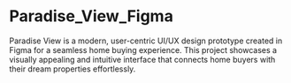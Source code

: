 # Paradise_View_Figma
Paradise View is a modern, user-centric UI/UX design prototype created in Figma for a seamless home buying experience. This project showcases a visually appealing and intuitive interface that connects home buyers with their dream properties effortlessly.
